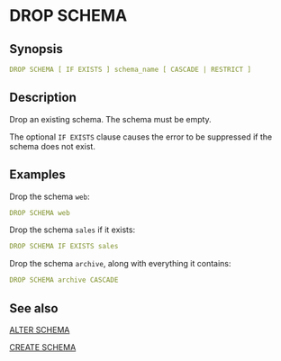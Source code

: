 # DROP SCHEMA

## Synopsis

```yaml
DROP SCHEMA [ IF EXISTS ] schema_name [ CASCADE | RESTRICT ]
```

## Description

Drop an existing schema. The schema must be empty.

The optional `IF EXISTS` clause causes the error to be suppressed if the schema does not exist.

## Examples

Drop the schema `web`:

```yaml
DROP SCHEMA web
```

Drop the schema `sales` if it exists:

```yaml
DROP SCHEMA IF EXISTS sales
```

Drop the schema `archive`, along with everything it contains:

```yaml
DROP SCHEMA archive CASCADE
```

## See also

[ALTER SCHEMA](./alter_schema.md) 

[CREATE SCHEMA](./create_schema.md)